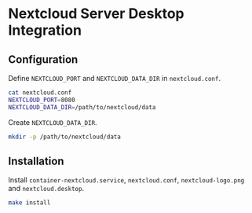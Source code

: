 # Nextcloud Server Desktop Integration

## Configuration

Define `NEXTCLOUD_PORT` and `NEXTCLOUD_DATA_DIR` in `nextcloud.conf`.

```bash
cat nextcloud.conf
NEXTCLOUD_PORT=8080
NEXTCLOUD_DATA_DIR=/path/to/nextcloud/data
```

Create `NEXTCLOUD_DATA_DIR`.

```bash
mkdir -p /path/to/nextcloud/data
```

## Installation

Install `container-nextcloud.service`, `nextcloud.conf`, `nextcloud-logo.png` and `nextcloud.desktop`.

```bash
make install
```
